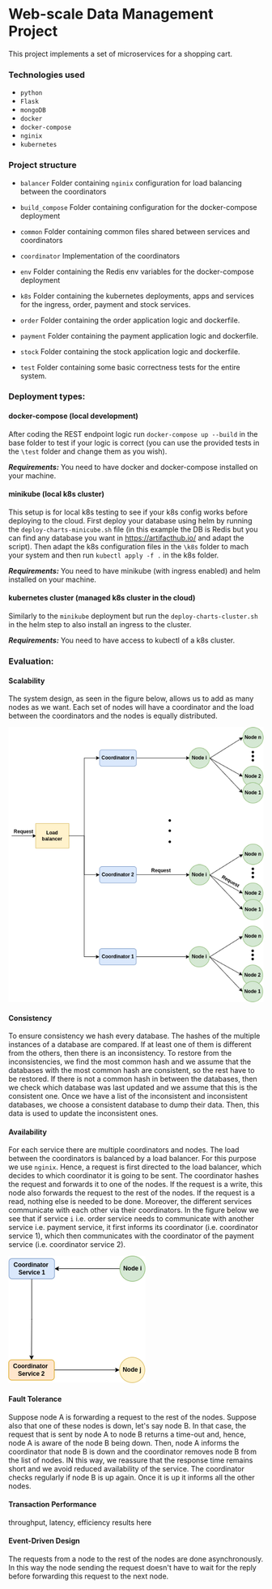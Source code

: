 # Web-scale Data Management Project

This project implements a set of microservices for a shopping cart.

### Technologies used
* `python`
* `Flask`
* `mongoDB`
* `docker`
* `docker-compose`
* `nginix`
* `kubernetes`

### Project structure

* `balancer`
    Folder containing `nginix` configuration for load balancing between the coordinators

* `build_compose`
    Folder containing configuration for the docker-compose deployment
    
* `common` 
    Folder containing common files shared between services and coordinators

* `coordinator`
    Implementation of the coordinators

* `env`
    Folder containing the Redis env variables for the docker-compose deployment

* `k8s`
    Folder containing the kubernetes deployments, apps and services for the ingress, order, payment and stock services.

* `order`
    Folder containing the order application logic and dockerfile. 
    
* `payment`
    Folder containing the payment application logic and dockerfile. 

* `stock`
    Folder containing the stock application logic and dockerfile. 

* `test`
    Folder containing some basic correctness tests for the entire system.


### Deployment types:

#### docker-compose (local development)

After coding the REST endpoint logic run `docker-compose up --build` in the base folder to test if your logic is correct
(you can use the provided tests in the `\test` folder and change them as you wish). 

***Requirements:*** You need to have docker and docker-compose installed on your machine.

#### minikube (local k8s cluster)

This setup is for local k8s testing to see if your k8s config works before deploying to the cloud. 
First deploy your database using helm by running the `deploy-charts-minicube.sh` file (in this example the DB is Redis 
but you can find any database you want in https://artifacthub.io/ and adapt the script). Then adapt the k8s configuration files in the
`\k8s` folder to mach your system and then run `kubectl apply -f .` in the k8s folder. 

***Requirements:*** You need to have minikube (with ingress enabled) and helm installed on your machine.

#### kubernetes cluster (managed k8s cluster in the cloud)

Similarly to the `minikube` deployment but run the `deploy-charts-cluster.sh` in the helm step to also install an ingress to the cluster. 

***Requirements:*** You need to have access to kubectl of a k8s cluster.

### Evaluation:

#### Scalability 

The system design, as seen in the figure below, allows us to add as many nodes as we want. Each set of nodes will have a coordinator and the load between the coordinators and the nodes is equally distributed.

![Alt text](images/system_design.png?raw=true "Overall Design Argitecture Diagram")

#### Consistency 

To ensure consistency we hash every database. The hashes of the multiple instances of a database are compared. If at least one of them is different from the others, then there is an inconsistency. To restore from the inconsistencies, we find the most common hash and we assume that the databases with the most common hash are consistent, so the rest have to be restored. If there is not a common hash in between the databases, then we check which database was last updated and we assume that this is the consistent one. Once we have a list of the inconsistent and inconsistent databases, we choose a consistent database to dump their data. Then, this data is used to update the inconsistent ones.

#### Availability 

For each service there are multiple coordinators and nodes. The load between the coordinators is balanced by a load balancer. For this purpose we use `nginix`. Hence, a request is first directed to the load balancer, which decides to which coordinator it is going to be sent. The coordinator hashes the request and forwards it to one of the nodes. If the request is a write, this node also forwards the request to the rest of the nodes. If the request is a read, nothing else is needed to be done. Moreover, the different services communicate with each other via their coordinators. In the figure below we see that if service `i` i.e. order service needs to communicate with another service i.e. payment service, it first informs its coordinator (i.e. coordinator service 1), which then communicates with the coordinator of the payment service (i.e. coordinator service 2).

![Alt text](images/services_com.png?raw=true "Communication between different services")

#### Fault Tolerance 

Suppose node A is forwarding a request to the rest of the nodes. Suppose also that one of these nodes is down, let's say node B.
In that case, the request that is sent by node A to node B returns a time-out and, hence, node A is aware of the node B being down. Then, node A informs the coordinator that node B is down and the coordinator removes node B from the list of nodes. IN this way, we reassure that the response time remains short and we avoid reduced availability of the service. The coordinator checks regularly if  node B is up again. Once it is up it informs all the other nodes.


#### Transaction Performance
throughput, latency, efficiency results here

#### Event-Driven Design

The requests from a node to the rest of the nodes are done asynchronously. In this way the node sending the request doesn't have to wait for the reply before forwarding this request to the next node.